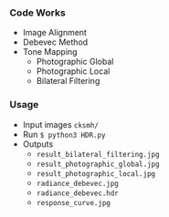 ### Code Works
* Image Alignment
* Debevec Method
* Tone Mapping
    * Photographic Global
    * Photographic Local
    * Bilateral Filtering
### Usage
 * Input images
   `cksmh/`
 * Run
   `$ python3 HDR.py`
 * Outputs
     * `result_bilateral_filtering.jpg`
     * `result_photographic_global.jpg`
     * `result_photographic_local.jpg`
     * `radiance_debevec.jpg`
     * `radiance_debevec.hdr`
     * `response_curve.jpg`
